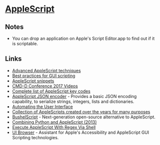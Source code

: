 # [AppleScript](https://developer.apple.com/library/content/documentation/AppleScript/Conceptual/AppleScriptLangGuide/introduction/ASLR_intro.html)

## Notes

- You can drop an application on Apple's Script Editor.app to find out if it is scriptable.

## Links

- [Advanced AppleScript techniques](https://computers.tutsplus.com/tutorials/advanced-applescript-techniques--mac-4603)
- [Best practices for GUI scripting](http://forum.latenightsw.com/t/best-practices-for-gui-scripting/561/26?u=ccstone)
- [AppleScript snippets](https://github.com/unforswearing/applescript#readme)
- [CMD-D Conference 2017 Videos](http://cmddconf.com/2017/videos.html)
- [Complete list of AppleScript key codes](https://eastmanreference.com/complete-list-of-applescript-key-codes)
- [AppleScript JSON encoder](https://github.com/mgax/applescript-json) - Provides a basic JSON encoding capability, to serialize strings, integers, lists and dictionaries.
- [Automating the User Interface](https://developer.apple.com/library/archive/documentation/LanguagesUtilities/Conceptual/MacAutomationScriptingGuide/AutomatetheUserInterface.html)
- [Collection of AppleScripts created over the years for many purposes](https://github.com/kevin-funderburg/AppleScripts)
- [BushelScript](https://github.com/BushelScript/BushelScript) - Next-generation open-source alternative to AppleScript.
- [Combining Python and AppleScript (2013)](https://leancrew.com/all-this/2013/03/combining-python-and-applescript/)
- [Execute AppleScript With Regex Via Shell](https://forum.keyboardmaestro.com/t/execute-applescript-with-regex-via-shell/17827)
- [UI Browser](https://pfiddlesoft.com/uibrowser/) - Assistant for Apple's Accessibility and AppleScript GUI Scripting technologies.
